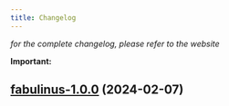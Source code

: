 ```yaml
---
title: Changelog
---
```



*for the complete changelog, please refer to the website*

**Important:**



## [fabulinus-1.0.0](https://github.com/truecharts/charts/compare/fabulinus-0.0.3...fabulinus-1.0.0) (2024-02-07)
